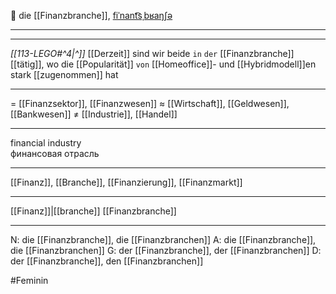 🏦 die [[Finanzbranche]], [fiˈnant͡sˌbʁaŋʃə](https://youglish.com/pronounce/Finanzbranche/german)

---
---

*[[113-LEGO#^4|^]]* [[Derzeit]] sind wir beide `in` `der` [[Finanzbranche]] [[tätig]], wo die [[Popularität]] `von` [[Homeoffice]]- und [[Hybridmodell]]en stark [[zugenommen]] hat


---
= [[Finanzsektor]], [[Finanzwesen]]
≈ [[Wirtschaft]], [[Geldwesen]], [[Bankwesen]]
≠ [[Industrie]], [[Handel]]

---
financial industry  
финансовая отрасль

---
[[Finanz]], [[Branche]], [[Finanzierung]], [[Finanzmarkt]]

---
[[Finanz]]|[[branche]]
[[Finanzbranche]]


---
N: die [[Finanzbranche]], die [[Finanzbranchen]]
A: die [[Finanzbranche]], die [[Finanzbranchen]]
G: der [[Finanzbranche]], der [[Finanzbranchen]]
D: der [[Finanzbranche]], den [[Finanzbranchen]]


#Feminin 